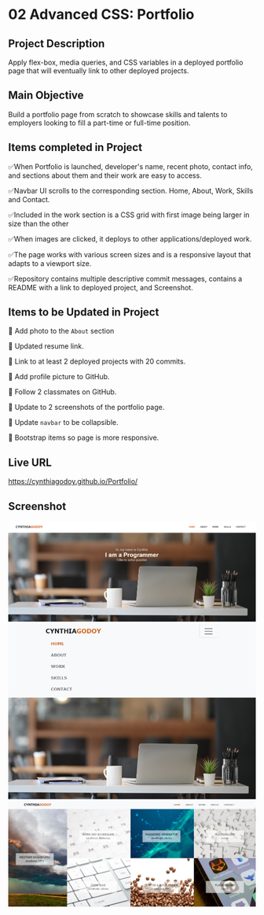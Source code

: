 # 02 Advanced CSS: Portfolio

## Project Description

Apply flex-box, media queries, and CSS variables in a deployed portfolio page that will eventually link to other deployed projects.

## Main Objective

Build a portfolio page from scratch to showcase skills and talents to employers looking to fill a part-time or full-time position. 

## Items completed in Project

✅When Portfolio is launched, developer's name, recent photo, contact info, and sections about them and their work are easy to access.

✅Navbar UI scrolls to the corresponding section. Home, About, Work, Skills and Contact.

✅Included in the work section is a CSS grid with first image being larger in size than the other 

✅When images are clicked, it deploys to other applications/deployed work.

✅The page works with various screen sizes and is a responsive layout that adapts to a viewport size.

✅Repository contains multiple descriptive commit messages, contains a README with a link to deployed project, and Screenshot.

## Items to be Updated in Project

📝 Add photo to the `About` section

📝 Updated resume link.

📝 Link to at least 2 deployed projects with 20 commits.

📝 Add profile picture to GitHub.

📝 Follow 2 classmates on GitHub.

📝 Update to 2 screenshots of the portfolio page.

📝 Update `navbar` to be collapsible.

📝 Bootstrap items so page is more responsive.

## Live URL
https://cynthiagodoy.github.io/Portfolio/

## Screenshot
![](images/PortfolioScreenshot.PNG)
![](images/PortfolioScreenshot2.PNG)
![](images/PortfolioScreenshot3.PNG)
